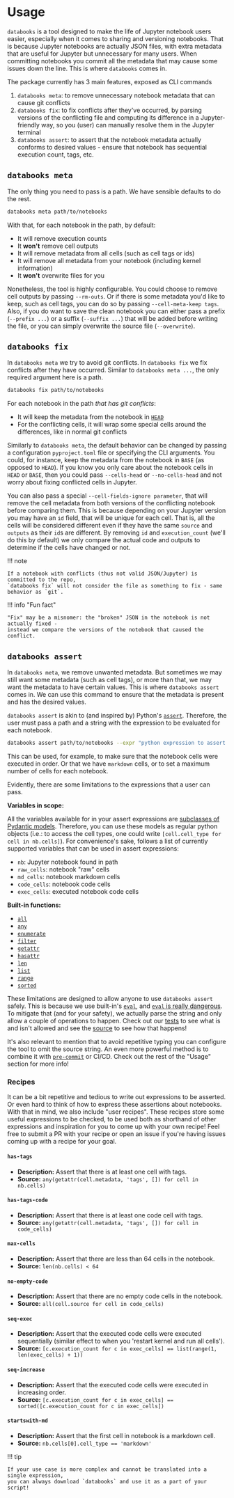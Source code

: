 # Usage

`databooks` is a tool designed to make the life of Jupyter notebook users easier,
especially when it comes to sharing and versioning notebooks. That is because Jupyter
notebooks are actually JSON files, with extra metadata that are useful for Jupyter but
unnecessary for many users. When committing notebooks you commit all the metadata that
may cause some issues down the line. This is where `databooks` comes in.

The package currently has 3 main features, exposed as CLI commands

1. `databooks meta`: to remove unnecessary notebook metadata that can cause git conflicts
2. `databooks fix`: to fix conflicts after they've occurred, by parsing versions of the
conflicting file and computing its difference in a Jupyter-friendly way, so you (user) can
manually resolve them in the Jupyter terminal
3. `databooks assert`: to assert that the notebook metadata actually conforms to desired
values - ensure that notebook has sequential execution count, tags, etc.

## `databooks meta`

The only thing you need to pass is a path. We have sensible defaults to do the rest.

```bash
databooks meta path/to/notebooks
```

With that, for each notebook in the path, by default:

- It will remove execution counts
- It **won't** remove cell outputs
- It will remove metadata from all cells (such as cell tags or ids)
- It will remove all metadata from your notebook (including kernel information)
- It **won't** overwrite files for you

Nonetheless, the tool is highly configurable. You could choose to remove cell outputs by
passing `--rm-outs`. Or if there is some metadata you'd like to keep, such as cell tags,
you can do so by passing `--cell-meta-keep tags`. Also, if you do want to save the clean
notebook you can either pass a prefix (`--prefix ...`) or a suffix (`--suffix ...`) that
will be added before writing the file, or you can simply overwrite the source file
(`--overwrite`).

## `databooks fix`

In `databooks meta` we try to avoid git conflicts. In `databooks fix` we fix conflicts after
they have occurred. Similar to `databooks meta ...`, the only required argument here
is a path.

```bash
databooks fix path/to/notebooks
```

For each notebook in the path _that has git conflicts_:

- It will keep the metadata from the notebook in [`HEAD`](https://stackoverflow.com/questions/2304087/what-is-head-in-git)
- For the conflicting cells, it will wrap some special cells around the differences, like
in normal git conflicts

Similarly to `databooks meta`, the default behavior can be changed by passing a
configuration `pyproject.toml` file or specifying the CLI arguments. You could, for
instance, keep the metadata from the notebook in `BASE` (as opposed to `HEAD`). If you
know you only care about the notebook cells in `HEAD` or `BASE`, then you could pass
`--cells-head` or `--no-cells-head` and not worry about fixing conflicted cells in Jupyter.

You can also pass a special `--cell-fields-ignore parameter`, that will remove the cell
metadata from both versions of the conflicting notebook before comparing them. This is
because depending on your Jupyter version you may have an `id` field, that will be unique
for each cell. That is, all the cells will be considered different even if they have the
same `source` and `outputs` as their `id`s are different. By removing `id` and
`execution_count` (we'll do this by default) we only compare the actual code and outputs
to determine if the cells have changed or not.

!!! note

    If a notebook with conflicts (thus not valid JSON/Jupyter) is committed to the repo,
    `databooks fix` will not consider the file as something to fix - same behavior as `git`.

!!! info "Fun fact"

    "Fix" may be a misnomer: the "broken" JSON in the notebook is not actually fixed -
    instead we compare the versions of the notebook that caused the conflict.

## `databooks assert`

In `databooks meta`, we remove unwanted metadata. But sometimes we may still want some
metadata (such as cell tags), or more than that, we may want the metadata to have
certain values. This is where `databooks assert` comes in. We can use this command to
ensure that the metadata is present and has the desired values.

`databooks assert` is akin to (and inspired by) Python's [`assert`](https://docs.python.org/3/reference/simple_stmts.html#the-assert-statement).
Therefore, the user must pass a path and a string with the expression to be evaluated
for each notebook.

```bash
databooks assert path/to/notebooks --expr "python expression to assert on notebooks"
```

This can be used, for example, to make sure that the notebook cells were executed in
order. Or that we have `markdown` cells, or to set a maximum number of cells for each
notebook.

Evidently, there are some limitations to the expressions that a user can pass.

**Variables in scope:**

All the variables available for in your assert expressions are [subclasses of Pydantic
models](https://pydantic-docs.helpmanual.io/usage/models/). Therefore, you can use these
models as regular python objects (i.e.: to access the cell types, one could write
`[cell.cell_type for cell in nb.cells]`). For convenience's sake, follows a list of
currently supported variables that can be used in assert expressions:

- `nb`: Jupyter notebook found in path
- `raw_cells`: notebook "raw" cells
- `md_cells`: notebook markdown cells
- `code_cells`: notebook code cells
- `exec_cells`: executed notebook code cells

**Built-in functions:**
<!-- [[[cog
import ast
from pathlib import Path
import cog

SRC_FILE = Path("databooks/affirm.py")
DOC_TEMPLATE = "- [`{func}`](https://docs.python.org/3/library/functions.html#{func})"

ast_tree = ast.parse(SRC_FILE.read_text("utf-8"))
allowed_builtins_node = next(
    node
    for node in ast.walk(ast_tree)
    if isinstance(node, ast.Assign) and node.targets[0].id == "_ALLOWED_BUILTINS"
)

try:
    allowed_builtins = [func.id for func in allowed_builtins_node.value.elts]
except AttributeError:
    raise ValueError("Could not find assignment of builtins.")

cog.out("\n".join(DOC_TEMPLATE.format(func=func) for func in allowed_builtins))
]]] -->
- [`all`](https://docs.python.org/3/library/functions.html#all)
- [`any`](https://docs.python.org/3/library/functions.html#any)
- [`enumerate`](https://docs.python.org/3/library/functions.html#enumerate)
- [`filter`](https://docs.python.org/3/library/functions.html#filter)
- [`getattr`](https://docs.python.org/3/library/functions.html#getattr)
- [`hasattr`](https://docs.python.org/3/library/functions.html#hasattr)
- [`len`](https://docs.python.org/3/library/functions.html#len)
- [`list`](https://docs.python.org/3/library/functions.html#list)
- [`range`](https://docs.python.org/3/library/functions.html#range)
- [`sorted`](https://docs.python.org/3/library/functions.html#sorted)
<!-- [[[end]]] -->

These limitations are designed to allow anyone to use `databooks assert` safely. This is
because we use built-in's [`eval`](https://docs.python.org/3/library/functions.html#eval),
and [`eval` is really dangerous](https://nedbatchelder.com/blog/201206/eval_really_is_dangerous.html).
To mitigate that (and for your safety), we actually parse the string and only allow a
couple of operations to happen. Check out our [tests](https://github.com/datarootsio/databooks/blob/main/tests/test_affirm.py)
to see what is and isn't allowed and see the [source](https://github.com/datarootsio/databooks/blob/main/databooks/affirm.py)
to see how that happens!

It's also relevant to mention that to avoid repetitive typing you can configure the tool to
omit the source string. An even more powerful method is to combine it with [`pre-commit`](https://pre-commit.com/)
or CI/CD. Check out the rest of the "Usage" section for more info!

### Recipes

It can be a bit repetitive and tedious to write out expressions to be asserted. Or
even hard to think of how to express these assertions about notebooks. With that in mind,
we also include "user recipes". These recipes store some useful expressions to be checked,
to be used both as shorthand of other expressions and inspiration for you to come up
with your own recipe! Feel free to submit a PR with your recipe or open an issue if
you're having issues coming up with a recipe for your goal.

<!-- [[[cog
import importlib.util
from collections import namedtuple
import cog

spec = importlib.util.spec_from_file_location("databooks", "databooks/recipes.py")
recipes = importlib.util.module_from_spec(spec)
spec.loader.exec_module(recipes)

RecipeDoc = namedtuple("RecipeDoc", ["name", "src", "desc"])

DOC_TEMPLATE = """#### `{recipe.name}`
- **Description:** {recipe.desc}
- **Source:** `{recipe.src}`
"""

recipe_names = [name for name in dir(recipes.CookBook) if not name.startswith("_")]
recipe_infos = [getattr(recipes.CookBook, recipe) for recipe in recipe_names]
recipe_docs = [
    RecipeDoc(name=name.replace("_","-"), src=info.src, desc=info.description)
    for name, info in zip(recipe_names, recipe_infos)
]

cog.out("\n".join(DOC_TEMPLATE.format(recipe=recipe) for recipe in recipe_docs))

]]] -->
#### `has-tags`
- **Description:** Assert that there is at least one cell with tags.
- **Source:** `any(getattr(cell.metadata, 'tags', []) for cell in nb.cells)`

#### `has-tags-code`
- **Description:** Assert that there is at least one code cell with tags.
- **Source:** `any(getattr(cell.metadata, 'tags', []) for cell in code_cells)`

#### `max-cells`
- **Description:** Assert that there are less than 64 cells in the notebook.
- **Source:** `len(nb.cells) < 64`

#### `no-empty-code`
- **Description:** Assert that there are no empty code cells in the notebook.
- **Source:** `all(cell.source for cell in code_cells)`

#### `seq-exec`
- **Description:** Assert that the executed code cells were executed sequentially (similar effect to when you 'restart kernel and run all cells').
- **Source:** `[c.execution_count for c in exec_cells] == list(range(1, len(exec_cells) + 1))`

#### `seq-increase`
- **Description:** Assert that the executed code cells were executed in increasing order.
- **Source:** `[c.execution_count for c in exec_cells] == sorted([c.execution_count for c in exec_cells])`

#### `startswith-md`
- **Description:** Assert that the first cell in notebook is a markdown cell.
- **Source:** `nb.cells[0].cell_type == 'markdown'`
<!-- [[[end]]] -->

!!! tip

    If your use case is more complex and cannot be translated into a single expression,
    you can always download `databooks` and use it as a part of your script!
